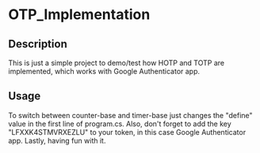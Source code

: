 # OTP_Implementation

## Description
This is just a simple project to demo/test how HOTP and TOTP are implemented, which works with Google Authenticator app.

## Usage
To switch between counter-base and timer-base just changes the "define" value in the first line of program.cs. 
Also, don't forget to add the key "LFXXK4STMVRXEZLU" to your token, in this case Google Authenticator app. Lastly, having fun with it.
